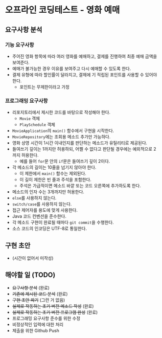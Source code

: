 # 오프라인 코딩테스트 - 영화 예매

## 요구사항 분석

### 기능 요구사항
* 주어진 영화 항목에 따라 여러 영화를 예매하고, 결제를 진행하여 최종 예매 금액을 보여준다.
* 예매가 불가능한 경우 이유를 보여주고 다시 예매할 수 있도록 한다.
* 결제 유형에 따라 할인률이 달라지고, 결제에 기 적립된 포인트를 사용할 수 있어야 한다.
  * 포인트는 무제한이라고 가정

### 프로그래밍 요구사항
* 리포지토리에서 제시한 코드를 바탕으로 작성해야 한다.
  * `Movie` 객체
  * `PlaySchedule` 객체
* `MovieApplication`의 `main()` 함수에서 구현을 시작한다.
* `MovieRepository`에는 조회용 메소드 추가만 가능하다.
* 영화 상영 시간이 1시간 이내인지를 판단하는 메소드가 유틸리티로 제공된다.
* 들여쓰기 깊이는 1까지만 허용하되, 어쩔 수 없다고 판단될 경우에는 예외적으로 2까지 허용한다.
  * 예를 들어 `for`문 안의 `if`문은 들여쓰기 깊이 2이다.
* 각 메소드의 길이는 10줄을 넘기지 않아야 한다. 
  * 이 제한에서 `main()` 함수는 제외된다.
  * 이 길이 제한은 빈 줄과 주석을 포함한다.
  * 주석은 가급적이면 메소드 바깥 또는 코드 오른쪽에 추가하도록 한다.
* 메소드의 인자 수는 3개까지만 허용한다.
* `else`를 사용하지 않는다.
* `switch/case`를 사용하지 않는다.
* 접근 제어자를 용도에 맞게 사용한다.
* Java 코드 컨벤션을 준수한다.
* 각 메소드 구현이 완료될 때마다 `git commit`을 수행한다.
* 소스 코드의 인코딩은 UTF-8로 통일한다.

## 구현 초안
* (시간이 없어서 미작성)

## 해야할 일 (TODO)
* ~~요구사항 분석~~ (완료)
* ~~기존에 제시된 코드 분석~~ (완료)
* ~~구현 초안 짜기~~ (그런 거 없음)
* ~~실제로 작동하는 초기 버전 메소드 작성~~ (완료)
* ~~실제로 작동하는 초기 버전 프로그램 완성~~ (완료)
* 프로그래밍 요구사항 준수를 위한 수정
* 비정상적인 입력에 대한 처리
* 제출을 위한 Github Push